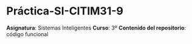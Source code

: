 # Práctica-SI-CITIM31-9
**Asignatura**: Sistemas Inteligentes
**Curso**: 3º
**Contenido del repositorio**: código funcional

